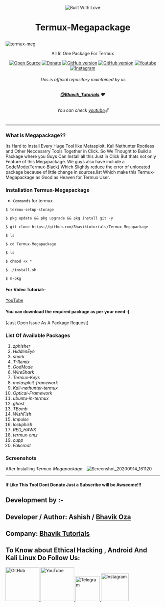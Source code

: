 <p align="center">
<a><img title="Built With Love" src="https://forthebadge.com/images/badges/built-with-love.svg" ></a>

# <p align="center">Termux-Megapackage
![termux-meg](https://user-images.githubusercontent.com/68908732/88683463-75400300-d111-11ea-967c-9b80e94f36ab.jpg)
<p align="center">
      All In One Package For Termux
<p align="center">
<a href="https://github.com/Hackeralok119"><img title="Open Source" src="https://img.shields.io/badge/Open%20Source-%E2%99%A5-red" ></a>
  <a href="https://paypal.me/bhavikoza"><img title="Donate" src="https://img.shields.io/badge/Donate-PayPal-blue" ></a>
  <a href="https://github.com/Hackeralok119/Termux-Megapackage"><img title="GitHub version" src="https://d25lcipzij17d.cloudfront.net/badge.svg?id=gh&type=6&v=1.0.0&x2=0" ></a>
<a href="https://github.com/Bhaviktutorials"><img title="GitHub version" src="https://img.shields.io/github/license/Bhaviktutorials/Termux-Megapackage" ></a>
  <a href="https://youtube.com/Masteroftechnology"><img alt="Youtube" src="https://img.shields.io/badge/Youtube-Master Of Technology-green"/></a>
  <a href="https://instagram.com/Hacker.alok1"><img alt="Instagram" src="https://img.shields.io/badge/Instagram-Hacker.Alok1-Blue"/></a>
</p>

###### <p align="center">*This is official repository maintained by us*
###### <p align="center"> *[**@Bhavik_Tutorials**](https://www.instagram.com/bhavik_tutorials/) ❤️*
###### <p align="center"> *You can check [youtube](https://youtube.com/bhaviktutorials)✌*
---
### What is Megapackage??
Its Hard to Install Every Huge Tool like Metasploit, Kali Nethunter Rootless and Other Neccesarry Tools Together in Click. So We Thought to Build a Package where you Guys Can Install all this Just in Click But thats not only Feature of this Megapackage. We guys also have include a GodeMode(Termux-Black) Which Slightly reduce the error of unlocated package because of little change in sources.list Which make this Termux-Megapackage as Good as Heaven for Termux User.

 ### Installation Termux-Megapackage
 * `Commands` for termux
```
$ termux-setup-storage

$ pkg update && pkg upgrade && pkg install git -y

$ git clone https://github.com/Bhaviktutorials/Termux-Megapackage

$ ls

$ cd Termux-Megapackage

$ ls

$ chmod +x *

$ ./install.sh

$ m-pkg
```
#### For Video Tutorial:-
[YouTube](https://youtu.be/7xZFg67y1Ug)


 #### You can download the required package as per your need :)
 (Just Open Issue As A Package Request)
 ### List Of Available Packages
 1. *_zphisher_*
 2. *_HiddenEye_*
 3. *_shark_*
 4. *_T-Remix_*
 5. *_GodMode_*
 6. *_WireShark_*
 7. *_Termux-Keys_*
 8. *_metasploit-framework_*
 9. *_Kali-nethunter-termux_*
 10. *_Optical-Framework_*
 11. *_ubuntu-in-termux_*
 12. *_ghost_*
 13. *_TBomb_*
 14. *_WishFish_*
 15. *_Impulse_*
 16. *_lockphish_*
 17. *_RED_HAWK_*
 18. *_termux-omz_*
 19. *_cupp_*
 20. *_Fakeroot_*
 ### Screenshots
 After Installing _Termux-Megapackage_:-
![Screenshot_20200914_161120](https://user-images.githubusercontent.com/64035221/93076611-3ce68b00-f6a5-11ea-8e3e-8e8fd009a2e3.jpg)
***
####  If Like This Tool Dont Donate Just a Subscribe will be Awseome!!! 
## Development by :-

## Developer / Author: Ashish / [Bhavik Oza](https://github.com/Bhaviktutorials/)

## Company: [Bhavik Tutorials](https://www.youtube.com/bhaviktutorials)


## To Know about Ethical Hacking , Android And Kali Linux Do Follow Us:

<a href="https://github.com/Bhaviktutorials/"><img src="https://user-images.githubusercontent.com/64035221/96459220-834c7e00-123f-11eb-8417-534058a7ba62.png" alt="GitHub" width="110" height="110">
<a href="https://www.youtube.com/channel/UCMhYgk0-nIHHtnRNkL9zpgQ"><img src="https://user-images.githubusercontent.com/64035221/96456596-4f238e00-123c-11eb-821e-85e9aaa3faec.png" alt="YouTube" width="110" height="110">
<a href="https://t.me/bhaviktutorial"><img src="https://user-images.githubusercontent.com/64035221/96461243-c576bf00-1241-11eb-8fdf-139b4859bfb0.png" alt="Telegram" width="80" height="80">
<a href="https://www.instagram.com/bhavik_tutorials/"><img src="https://user-images.githubusercontent.com/64035221/96461629-3d44e980-1242-11eb-8691-46dd14355085.png" alt="Instagram" width="90" height="90">
